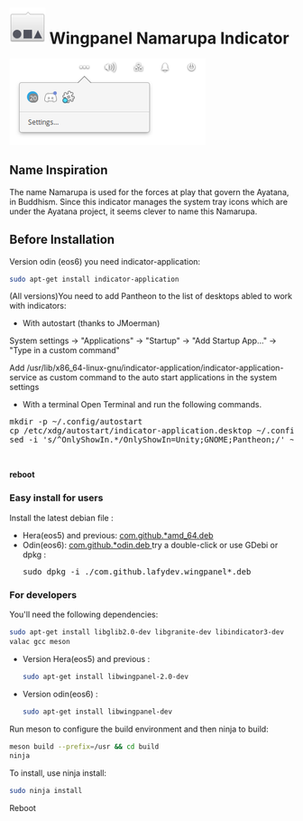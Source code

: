 # ![icon](data/icon.png) Wingpanel Namarupa Indicator

![Screenshot](data/shot.png)

## Name Inspiration

The name Namarupa is used for the forces at play that govern the Ayatana, in Buddhism. Since this indicator manages the system tray icons which are under the Ayatana project, it seems clever to name this Namarupa.

## Before Installation

Version odin (eos6) you need indicator-application:

```bash
sudo apt-get install indicator-application
```

(All versions)You need to add Pantheon to the list of desktops abled to work with indicators:  

- With autostart (thanks to JMoerman)  

System settings -> "Applications" -> "Startup" -> "Add Startup App…" -> "Type in a custom command"

Add /usr/lib/x86_64-linux-gnu/indicator-application/indicator-application-service as custom command to the auto start applications in the system settings  

- With a terminal 
Open Terminal and run the following commands.
<pre>mkdir -p ~/.config/autostart
cp /etc/xdg/autostart/indicator-application.desktop ~/.config/autostart/
sed -i 's/^OnlyShowIn.*/OnlyShowIn=Unity;GNOME;Pantheon;/' ~/.config/autostart/indicator-application.desktop
</pre><br/>


**reboot**  

### Easy install for users

Install the latest debian file :

- Hera(eos5) and previous: <a href="https://github.com/Lafydev/wingpanel-indicator-namarupa/blob/master/com.github.donadigo.wingpanel-indicator-namarupa_1.0.0_amd64.deb">com.github.*amd_64.deb </a>
- Odin(eos6): <a href="https://github.com/Lafydev/wingpanel-indicator-namarupa/blob/master/com.github.donadigo.wingpanel-indicator-namarupa_1.0.1_odin.deb">com.github.*odin.deb </a>
  try a double-click or use GDebi or dpkg :
  <pre>sudo dpkg -i ./com.github.lafydev.wingpanel*.deb</pre>

### For developers

You'll need the following dependencies:

```bash
sudo apt-get install libglib2.0-dev libgranite-dev libindicator3-dev 
valac gcc meson
```

- Version Hera(eos5) and previous :  
  
  ```bash
  sudo apt-get install libwingpanel-2.0-dev
  ```

- Version odin(eos6) : 
  
  ```bash
  sudo apt-get install libwingpanel-dev 
  ```

Run meson to configure the build environment and then ninja to build:

```bash
meson build --prefix=/usr && cd build
ninja
```

To install, use ninja install:

```bash
sudo ninja install
```

Reboot 

